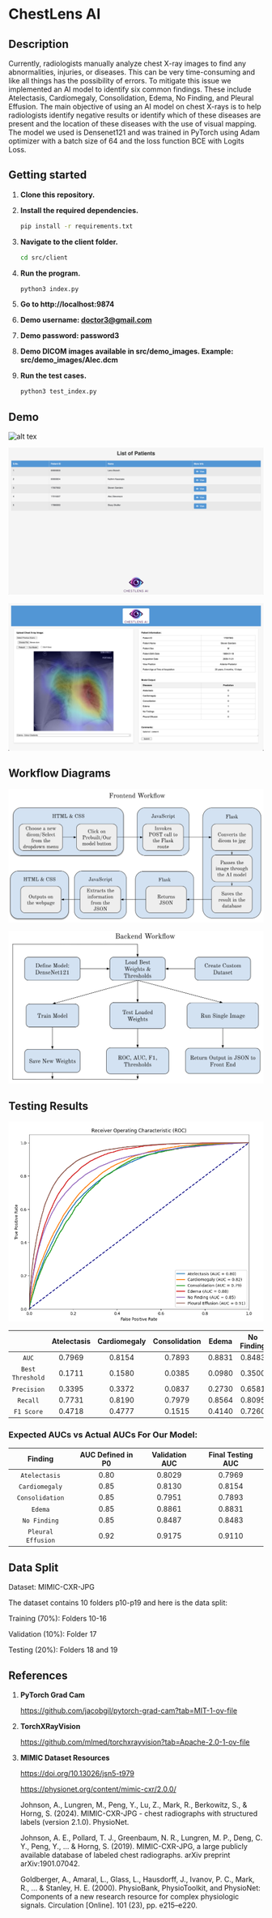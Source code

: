 # ChestLens AI

## Description

Currently, radiologists manually analyze chest X-ray images to find any abnormalities, injuries, or diseases. This can be very time-consuming and like all things has the possibility of errors. To mitigate this issue we implemented an AI model to identify six common findings. These include Atelectasis, Cardiomegaly, Consolidation, Edema, No Finding, and Pleural Effusion. The main objective of using an AI model on chest X-rays is to help radiologists identify negative results or identify which of these diseases are present and the location of these diseases with the use of visual mapping. The model we used is Densenet121 and was trained in PyTorch using Adam optimizer with a batch size of 64 and the loss function BCE with Logits Loss.

## Getting started

1. **Clone this repository.**

2. **Install the required dependencies.**
    ```sh
    pip install -r requirements.txt
    ```

3. **Navigate to the client folder.**
    ```sh
    cd src/client
    ```

4. **Run the program.**
    ```sh
    python3 index.py
    ```

5. **Go to http://localhost:9874**

6. **Demo username: doctor3@gmail.com**

7. **Demo password: password3**

8. **Demo DICOM images available in src/demo_images. Example: src/demo_images/Alec.dcm**

9. **Run the test cases.**
    ```sh
    python3 test_index.py
    ```

## Demo

![alt tex](src/demo_diagrams/login.png)

![alt tex](src/demo_diagrams/doctor.png)

![alt tex](src/demo_diagrams/index.png)

## Workflow Diagrams

![alt tex](src/demo_diagrams/frontend.png)

![alt tex](src/demo_diagrams/backend.png)

## Testing Results

![alt tex](src/demo_diagrams/testing.png)

|  | Atelectasis | Cardiomegaly | Consolidation | Edema | No Finding | Pleural Effusion |
| :---: | :---: | :---: | :---: | :---: | :---: | :---: |
| `AUC` | 0.7969 | 0.8154 | 0.7893 | 0.8831 | 0.8483 | 0.9110 |
| `Best Threshold` | 0.1711 | 0.1580 | 0.0385 | 0.0980 | 0.3500 | 0.1623 |
| `Precision` | 0.3395 | 0.3372 | 0.0837 | 0.2730 | 0.6581 | 0.5287 |
| `Recall` | 0.7731 | 0.8190 | 0.7979 | 0.8564 | 0.8095 | 0.8859
| `F1 Score` | 0.4718 | 0.4777 | 0.1515 | 0.4140 | 0.7260 | 0.6622

### Expected AUCs vs Actual AUCs For Our Model:
 
| Finding | AUC Defined in P0 | Validation AUC | Final Testing AUC |
| :---: | :---: | :---: | :---: |
| `Atelectasis` | 0.80 | 0.8029 | 0.7969 |
| `Cardiomegaly` | 0.85 | 0.8130 | 0.8154 |
| `Consolidation` | 0.85 | 0.7951 | 0.7893 |
| `Edema` | 0.85 | 0.8861 | 0.8831 |
| `No Finding` | 0.85 | 0.8487 | 0.8483 |
| `Pleural Effusion` | 0.92 | 0.9175 | 0.9110 |

## Data Split

Dataset: MIMIC-CXR-JPG

The dataset contains 10 folders p10-p19 and here is the data split:

Training (70%): Folders 10-16

Validation (10%): Folder 17

Testing (20%): Folders 18 and 19

## References

1. **PyTorch Grad Cam**

    https://github.com/jacobgil/pytorch-grad-cam?tab=MIT-1-ov-file

2. **TorchXRayVision**

    https://github.com/mlmed/torchxrayvision?tab=Apache-2.0-1-ov-file

3. **MIMIC Dataset Resources**

    https://doi.org/10.13026/jsn5-t979

    https://physionet.org/content/mimic-cxr/2.0.0/

    Johnson, A., Lungren, M., Peng, Y., Lu, Z., Mark, R., Berkowitz, S., & Horng, S. (2024). MIMIC-CXR-JPG - chest radiographs with structured labels (version 2.1.0). PhysioNet.

    Johnson, A. E., Pollard, T. J., Greenbaum, N. R., Lungren, M. P., Deng, C. Y., Peng, Y., ... & Horng, S. (2019). MIMIC-CXR-JPG, a large publicly available database of labeled chest radiographs. arXiv preprint arXiv:1901.07042.

    Goldberger, A., Amaral, L., Glass, L., Hausdorff, J., Ivanov, P. C., Mark, R., ... & Stanley, H. E. (2000). PhysioBank, PhysioToolkit, and PhysioNet: Components of a new research resource for complex physiologic signals. Circulation [Online]. 101 (23), pp. e215–e220.
